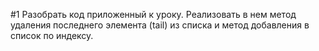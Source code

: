 #1
Разобрать код приложенный к уроку. Реализовать в нем метод удаления последнего элемента (tail) из списка и
метод добавления в список по индексу.






